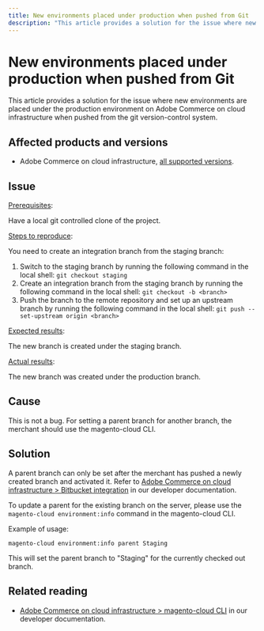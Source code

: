 ```yaml
---
title: New environments placed under production when pushed from Git
description: "This article provides a solution for the issue where new environments are placed under the production environment on Adobe Commerce on cloud infrastructure when pushed from the git version-control system."
---
```


# New environments placed under production when pushed from Git

This article provides a solution for the issue where new environments are placed under the production environment on Adobe Commerce on cloud infrastructure when pushed from the git version-control system.

## Affected products and versions

* Adobe Commerce on cloud infrastructure, [all supported versions](https://magento.com/sites/default/files/magento-software-lifecycle-policy.pdf).

## Issue

<u>Prerequisites</u>:

Have a local git controlled clone of the project.

<u>Steps to reproduce</u>:

You need to create an integration branch from the staging branch:

1. Switch to the staging branch by running the following command in the local shell: `git checkout staging`
1. Create an integration branch from the staging branch by running the following command in the local shell: `git checkout -b <branch>`
1. Push the branch to the remote repository and set up an upstream branch by running the following command in the local shell: `git push --set-upstream origin <branch>`

<u>Expected results</u>:

The new branch is created under the staging branch.

<u>Actual results</u>:

The new branch was created under the production branch.

## Cause

This is not a bug. For setting a parent branch for another branch, the merchant should use the magento-cloud CLI.

## Solution

A parent branch can only be set after the merchant has pushed a newly created branch and activated it. Refer to [Adobe Commerce on cloud infrastructure > Bitbucket integration](https://devdocs.magento.com/cloud/integrations/bitbucket-integration.html#create-a-new-cloud-branch) in our developer documentation.

To update a parent for the existing branch on the server, please use the `magento-cloud environment:info` command in the magento-cloud CLI.

Example of usage:

 `magento-cloud environment:info parent Staging`

This will set the parent branch to "Staging" for the currently checked out branch.

## Related reading

* [Adobe Commerce on cloud infrastructure > magento-cloud CLI](https://devdocs.magento.com/cloud/reference/cli-ref-topic.html) in our developer documentation. 

